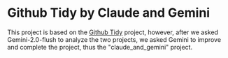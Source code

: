 # Github Tidy by Claude and Gemini

This project is based on the [Github Tidy](./README.md) project, however, after we asked Gemini-2.0-flush to analyze the two projects, we asked Gemini to improve and complete the project, thus the "claude_and_gemini" project.